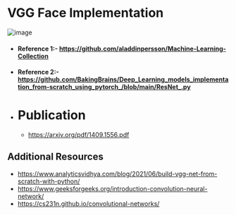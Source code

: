 # VGG Face Implementation
![image](https://user-images.githubusercontent.com/42614670/128621207-a3db5a98-13d2-440c-a79e-45adc8b38a1b.png)
- #### Reference 1:- https://github.com/aladdinpersson/Machine-Learning-Collection
- #### Reference 2:- https://github.com/BakingBrains/Deep_Learning_models_implementation_from-scratch_using_pytorch_/blob/main/ResNet_.py
-  # Publication
    - https://arxiv.org/pdf/1409.1556.pdf
## Additional Resources
- https://www.analyticsvidhya.com/blog/2021/06/build-vgg-net-from-scratch-with-python/
- https://www.geeksforgeeks.org/introduction-convolution-neural-network/
- https://cs231n.github.io/convolutional-networks/
